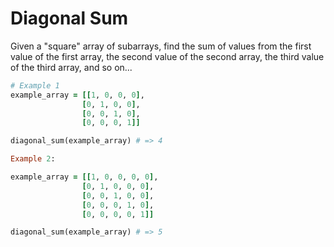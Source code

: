 # Diagonal Sum

Given a "square" array of subarrays, find the sum of values from the first value of the first array, the second value of the second array, the third value of the third array, and so on...

```ruby
# Example 1
example_array = [[1, 0, 0, 0],
                [0, 1, 0, 0],
                [0, 0, 1, 0],
                [0, 0, 0, 1]]

diagonal_sum(example_array) # => 4

Example 2:

example_array = [[1, 0, 0, 0, 0],
                [0, 1, 0, 0, 0],
                [0, 0, 1, 0, 0],
                [0, 0, 0, 1, 0],
                [0, 0, 0, 0, 1]]

diagonal_sum(example_array) # => 5
```
